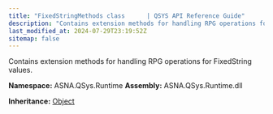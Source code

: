 ```yaml
---
title: "FixedStringMethods class      | QSYS API Reference Guide"
description: "Contains extension methods for handling RPG operations for FixedString values. "
last_modified_at: 2024-07-29T23:19:52Z
sitemap: false
---
```


Contains extension methods for handling RPG operations for FixedString values.

**Namespace:** ASNA.QSys.Runtime
**Assembly:** ASNA.QSys.Runtime.dll

**Inheritance:** [Object](https://docs.microsoft.com/en-us/dotnet/api/system.object)
<br>
<br>
